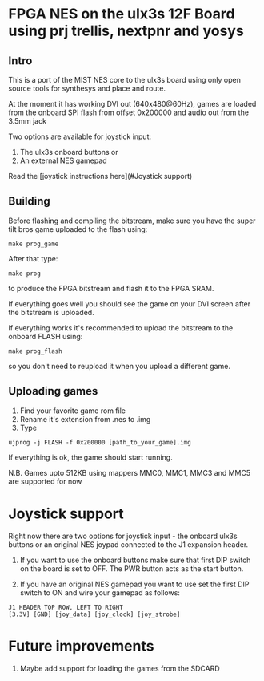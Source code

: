 
# FPGA NES on the ulx3s 12F Board using prj trellis, nextpnr and yosys

## Intro

This is a port of the MIST NES core to the ulx3s board
using only open source tools for synthesys and place and route.

At the moment it has working DVI out (640x480@60Hz),
games are loaded from the onboard SPI flash from offset 0x200000 and
audio out from the 3.5mm jack

Two options are available for joystick input:
1. The ulx3s onboard buttons or
2. An external NES gamepad

Read the [joystick instructions here](#Joystick support) 


## Building

Before flashing and compiling the bitstream,
make sure you have the super tilt bros game uploaded to the flash using:

```
make prog_game
```

After that type:

```
make prog
```

to produce the FPGA bitstream and flash it to the FPGA SRAM.

If everything goes well you should see the game on your DVI screen
after the bitstream is uploaded.

If everything works it's recommended to upload the bitstream to the onboard FLASH using:

```
make prog_flash
```

so you don't need to reupload it when you upload a different game.

## Uploading games

1. Find your favorite game rom file
2. Rename it's extension from .nes to .img
4. Type
```
ujprog -j FLASH -f 0x200000 [path_to_your_game].img
```

If everything is ok, the game should start running.

N.B. Games upto 512KB using mappers MMC0, MMC1, MMC3 and MMC5 are supported for now

# Joystick support

Right now there are two options for joystick input -
the onboard ulx3s buttons or an original NES joypad connected
to the J1 expansion header.

1. If you want to use the onboard buttons make sure that first DIP switch
on the board is set to OFF. The PWR button acts as the start button.

2. If you have an original NES gamepad you want to use set the first DIP switch to ON
and wire your gamepad as follows:

```
J1 HEADER TOP ROW, LEFT TO RIGHT
[3.3V] [GND] [joy_data] [joy_clock] [joy_strobe]
```

# Future improvements

1. Maybe add support for loading the games from the SDCARD
